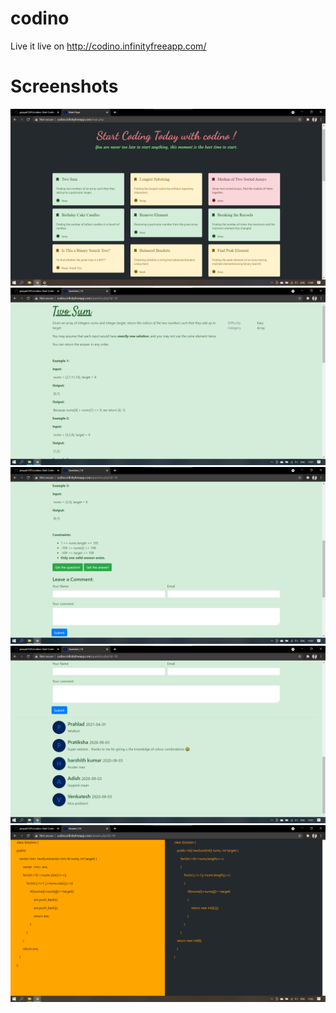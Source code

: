 # codino

Live it live on http://codino.infinityfreeapp.com/

# Screenshots

![](ss/1.png)
![](ss/2.png)
![](ss/3.png)
![](ss/4.png)
![](ss/5.png)
